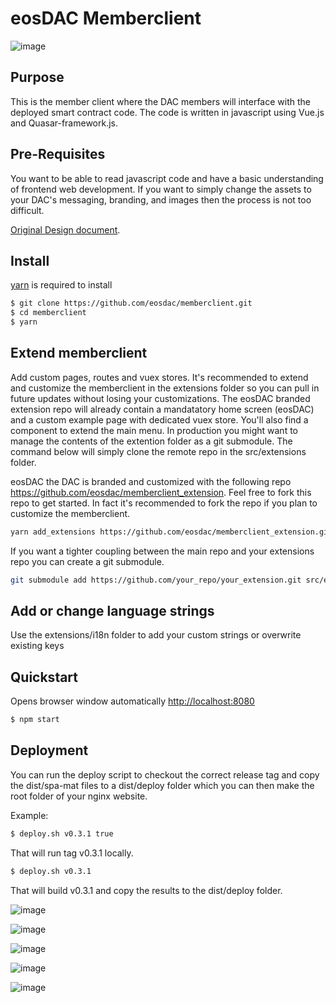 # eosDAC Memberclient

![image](https://user-images.githubusercontent.com/44613132/55268864-1dc82380-528e-11e9-9715-454457b8506e.png)

## Purpose
This is the member client where the DAC members will interface with the deployed smart contract code. The code is written in javascript using Vue.js and Quasar-framework.js.

## Pre-Requisites
You want to be able to read javascript code and have a basic understanding of frontend web development. If you want to simply change the assets to your DAC's messaging, branding, and images then the process is not too difficult.

[Original Design document](https://docs.google.com/document/d/1C4yzFNpK0Iz0Ru0gz28HeLJic5vZWBmVl3wV8czhVS4/edit#).

## Install

[yarn](https://yarnpkg.com) is required to install

```bash
$ git clone https://github.com/eosdac/memberclient.git
$ cd memberclient
$ yarn
```

## Extend memberclient
Add custom pages, routes and vuex stores. It's recommended to extend and customize the memberclient in the extensions folder so you can pull in future updates without losing your customizations. The eosDAC branded extension repo will already contain a mandatatory home screen (eosDAC) and a custom example page with dedicated vuex store. You'll also find a component to extend the main menu. In production you might want to manage the contents of the extention folder as a git submodule. The command below will simply clone the remote repo in the src/extensions folder.

eosDAC the DAC is branded and customized with the following repo https://github.com/eosdac/memberclient_extension. Feel free to fork this repo to get started. In fact it's recommended to fork the repo if you plan to customize the memberclient.

```bash
yarn add_extensions https://github.com/eosdac/memberclient_extension.git extensions
```
If you want a tighter coupling between the main repo and your extensions repo you can create a git submodule.
```bash
git submodule add https://github.com/your_repo/your_extension.git src/extensions
```

## Add or change language strings
Use the extensions/i18n folder to add your custom strings or overwrite existing keys


## Quickstart

Opens browser window automatically [http://localhost:8080](http://localhost:8080)

```bash
$ npm start
```

## Deployment

You can run the deploy script to checkout the correct release tag and copy the dist/spa-mat files to a dist/deploy folder which you can then make the root folder of your nginx website.

Example:

```bash
$ deploy.sh v0.3.1 true
```

That will run tag v0.3.1 locally.

```bash
$ deploy.sh v0.3.1
```

That will build v0.3.1 and copy the results to the dist/deploy folder.

![image](https://user-images.githubusercontent.com/44613132/55268765-5b787c80-528d-11e9-8d6c-24f75526888b.png)

![image](https://user-images.githubusercontent.com/44613132/55268803-aa261680-528d-11e9-97bb-8d492bc5b3f1.png)

![image](https://user-images.githubusercontent.com/44613132/55268811-c75ae500-528d-11e9-8332-fd71ff648dc0.png)

![image](https://user-images.githubusercontent.com/44613132/55268494-4bab6900-528a-11e9-8ac6-9e5a27310fb3.png)

![image](https://user-images.githubusercontent.com/44613132/55268728-d2f9dc00-528c-11e9-890c-d5d7c2997678.png)
